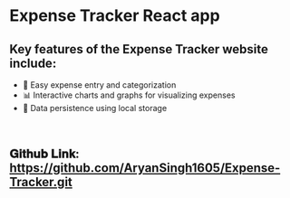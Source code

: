 # Expense Tracker React app

## Key features of the Expense Tracker website include:
- 📝 Easy expense entry and categorization
- 📊 Interactive charts and graphs for visualizing expenses
- 💾 Data persistence using local storage

<br>

## 𝐆𝐢𝐭𝐡𝐮𝐛 𝐋𝐢𝐧𝐤: https://github.com/AryanSingh1605/Expense-Tracker.git

